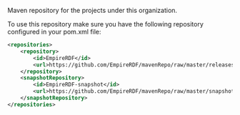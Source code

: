 Maven repository for the projects under this organization.

To use this repository make sure you have the following repository configured in your pom.xml file:

```xml
<repositories>
    <repository>
        <id>EmpireRDF</id>
        <url>https://github.com/EmpireRDF/mavenRepo/raw/master/releases</url>
    </repository>
    <snapshotRepository>
        <id>EmpireRDF-snapshot</id>
        <url>https://github.com/EmpireRDF/mavenRepo/raw/master/snapshots</url>
    </snapshotRepository>
</repositories>
```

